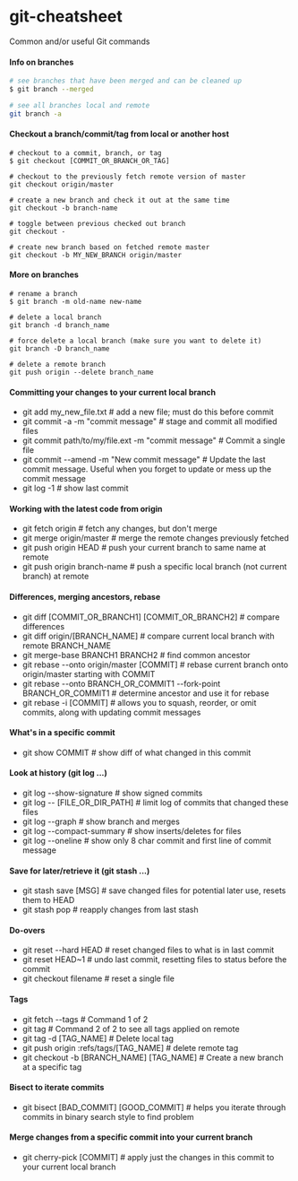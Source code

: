 # git-cheatsheet
Common and/or useful Git commands

#### Info on branches
```bash
# see branches that have been merged and can be cleaned up 
$ git branch --merged 

# see all branches local and remote 
git branch -a 
```

#### Checkout a branch/commit/tag from local or another host
```console
# checkout to a commit, branch, or tag
$ git checkout [COMMIT_OR_BRANCH_OR_TAG] 

# checkout to the previously fetch remote version of master
git checkout origin/master  

# create a new branch and check it out at the same time
git checkout -b branch-name 

# toggle between previous checked out branch
git checkout -  

# create new branch based on fetched remote master 
git checkout -b MY_NEW_BRANCH origin/master 
```

#### More on branches
```bash, console
# rename a branch
$ git branch -m old-name new-name 

# delete a local branch
git branch -d branch_name 

# force delete a local branch (make sure you want to delete it)
git branch -D branch_name 

# delete a remote branch
git push origin --delete branch_name 
```

#### Committing your changes to your current local branch
* git add my_new_file.txt # add a new file; must do this before commit
* git commit -a -m "commit message" # stage and commit all modified files    
* git commit path/to/my/file.ext -m "commit message" # Commit a single file
* git commit --amend -m "New commit message" # Update the last commit message. Useful when you forget to update or mess up the commit message
* git log -1 # show last commit
   
#### Working with the latest code from origin
* git fetch origin # fetch any changes, but don't merge    
* git merge origin/master  # merge the remote changes previously fetched  
* git push origin HEAD # push your current branch to same name at remote 
* git push origin branch-name # push a specific local branch (not current branch) at remote

####  Differences, merging ancestors, rebase
* git diff [COMMIT_OR_BRANCH1] [COMMIT_OR_BRANCH2] # compare differences 
* git diff origin/[BRANCH_NAME] # compare current local branch with remote BRANCH_NAME
* git merge-base BRANCH1 BRANCH2 # find common ancestor 
* git rebase --onto origin/master [COMMIT] # rebase current branch onto origin/master starting with COMMIT 
* git rebase --onto BRANCH_OR_COMMIT1 --fork-point BRANCH_OR_COMMIT1 # determine ancestor and use it for rebase 
* git rebase -i [COMMIT] # allows you to squash, reorder, or omit commits, along with updating commit messages 

#### What's in a specific commit
* git show COMMIT # show diff of what changed in this commit 

#### Look at history (git log ...)
* git log --show-signature # show signed commits 
* git log -- [FILE_OR_DIR_PATH] # limit log of commits that changed these files 
* git log --graph # show branch and merges 
* git log --compact-summary # show inserts/deletes for files 
* git log --oneline # show only 8 char commit and first line of commit message 

#### Save for later/retrieve it (git stash ...)
* git stash save [MSG] # save changed files for potential later use, resets them to HEAD 
* git stash pop # reapply changes from last stash 

#### Do-overs
* git reset --hard HEAD # reset changed files to what is in last commit 
* git reset HEAD~1 # undo last commit, resetting files to status before the commit
* git checkout filename # reset a single file 

#### Tags
* git fetch --tags # Command 1 of 2
* git tag # Command 2 of 2 to see all tags applied on remote
* git tag -d [TAG_NAME] # Delete local tag 
* git push origin :refs/tags/[TAG_NAME] # delete remote tag
* git checkout -b [BRANCH_NAME] [TAG_NAME] # Create a new branch at a specific tag

#### Bisect to iterate commits
* git bisect [BAD_COMMIT] [GOOD_COMMIT] # helps you iterate through commits in binary search style to find problem 

#### Merge changes from a specific commit into your current branch
* git cherry-pick [COMMIT] # apply just the changes in this commit to your current local branch 

